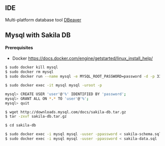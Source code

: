 ## IDE

Multi-platform database tool [DBeaver](http://dbeaver.jkiss.org/)


## Mysql with Sakila DB
#### Prerequisites
- Docker https://docs.docker.com/engine/getstarted/linux_install_help/

```bash
$ sudo docker kill mysql
$ sudo docker rm mysql
$ sudo docker run --name mysql -e MYSQL_ROOT_PASSWORD=password -d -p 3306:3306 -v /home/user/sqkiladb:/usr/lib/mysql mysql:latest

$ sudo docker exec -it mysql mysql -uroot -p

mysql> CREATE USER 'user'@'%' IDENTIFIED BY 'password';
mysql> GRANT ALL ON *.* TO 'user'@'%';
mysql> quit

$ wget http://downloads.mysql.com/docs/sakila-db.tar.gz
$ tar -zxvf sakila-db.tar.gz

$ cd sakila-db

$ sudo docker exec -i mysql mysql -uuser -ppassword < sakila-schema.sql
$ sudo docker exec -i mysql mysql -uuser -ppassword < sakila-data.sql
```